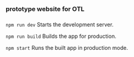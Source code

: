 ### prototype website for OTL

###

`npm run dev` Starts the development server.

`npm run build` Builds the app for production.

`npm start` Runs the built app in production mode.
